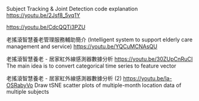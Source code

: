 Subject Tracking & Joint Detection code explanation https://youtu.be/2Jsf8_5vq1Y

https://youtu.be/CdcQQTi3PZU

老搖滾智慧養老管理服務輔助簡介 (Intelligent system to support elderly care management and service) https://youtu.be/YQCuMCNAsQU

老搖滾智慧養老 - 居家紅外線感測器數據分析  https://youtu.be/30ZUpCnRuCI  The main idea is to convert categorical time series to feature vector

老搖滾智慧養老 - 居家紅外線感測器數據分析 (2)  https://youtu.be/la-OSRabyVo  Draw tSNE scatter plots of multiple-month location data of multiple subjects 
